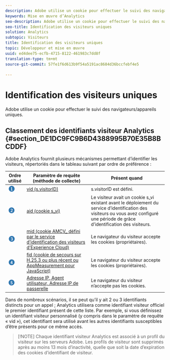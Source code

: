 ```yaml
---
description: Adobe utilise un cookie pour effectuer le suivi des navigateurs/appareils uniques.
keywords: Mise en œuvre d’Analytics
seo-description: Adobe utilise un cookie pour effectuer le suivi des navigateurs/appareils uniques.
seo-title: Identification des visiteurs uniques
solution: Analytics
subtopic: Visiteurs
title: Identification des visiteurs uniques
topic: Développeur et mise en œuvre
uuid: ed4dee75-ecfb-4715-8122-461983c7dd8f
translation-type: tm+mt
source-git-commit: 57fe1f6d613b9f54a5191ac8684d36bccfebf4e5

---
```



# Identification des visiteurs uniques

Adobe utilise un cookie pour effectuer le suivi des navigateurs/appareils uniques.

## Classement des identifiants visiteur Analytics {#section_DE1DC9FC9B6D4388995B70E35B8BCDDF}

Adobe Analytics fournit plusieurs mécanismes permettant d’identifier les visiteurs, répertoriés dans le tableau suivant par ordre de préférence :

| Ordre utilisé | Paramètre de requête (méthode de collecte) | Présent quand |
|---|---|---|
| ![](assets/step1_icon.png) | [vid (s.visitorID)](/help/implement/js-implementation/c-unique-visitors/visid-custom.md) | s.visitorID est défini. |
| ![](assets/step2_icon.png) | [aid (cookie s_vi)](/help/implement/js-implementation/c-unique-visitors/visid-analytics.md) | Le visiteur avait un cookie s_vi existant avant le déploiement du service d’identification des visiteurs ou vous avez configuré une période de grâce d’identification des visiteurs. |
| ![](assets/step3_icon.png) | [mid (cookie AMCV_ défini par le service d’identification des visiteurs d’Experience Cloud)](https://marketing.adobe.com/resources/help/en_US/mcvid/) | Le navigateur du visiteur accepte les cookies (propriétaires). |
| ![](assets/step4_icon.png) | [fid (cookie de secours sur H.25.3 ou plus récent ou AppMeasurement pour JavaScript)](/help/implement/js-implementation/c-unique-visitors/visid-fallback.md) | Le navigateur du visiteur accepte les cookies (propriétaires). |
| ![](assets/step5_icon.png) | [Adresse IP, Agent utilisateur, Adresse IP de passerelle](/help/implement/js-implementation/c-unique-visitors/visid-fallback.md#section_104819D74C594ECE879144FCC5DEF4BF) | Le navigateur du visiteur n’accepte pas les cookies. |

Dans de nombreux scénarios, il se peut qu’il y ait 2 ou 3 identifiants distincts pour un appel ; Analytics utilisera comme identifiant visiteur officiel le premier identifiant présent de cette liste. Par exemple, si vous définissez un identifiant visiteur personnalisé (y compris dans le paramètre de requête « vid »), cet identifiant sera utilisé avant les autres identifiants susceptibles d’être présents pour ce même accès.

> [!NOTE] Chaque identifiant visiteur Analytics est associé à un profil du visiteur sur les serveurs Adobe. Les profils de visiteur sont supprimés après au moins 13 mois d’inactivité, quelle que soit la date d’expiration des cookies d’identifiant de visiteur.
